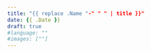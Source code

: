 ```yaml
---
title: "{{ replace .Name "-" " " | title }}"
date: {{ .Date }}
draft: true
#language: ""
#images: [""]
---
```

